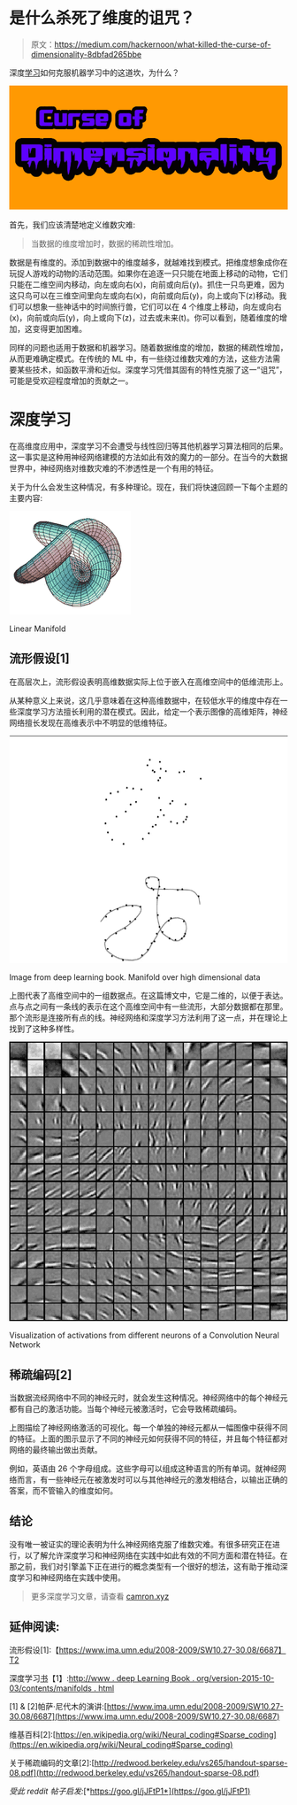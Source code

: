 # 是什么杀死了维度的诅咒？

> 原文：<https://medium.com/hackernoon/what-killed-the-curse-of-dimensionality-8dbfad265bbe>

深度[学习](https://hackernoon.com/tagged/learning)如何克服机器学习中的这道坎，为什么？

![](img/0635fb8574c07c357bf27eaf3fb870b6.png)

首先，我们应该清楚地定义维数灾难:

> 当数据的维度增加时，数据的稀疏性增加。

数据是有维度的。添加到数据中的维度越多，就越难找到模式。把维度想象成你在玩捉人游戏的动物的活动范围。如果你在追逐一只只能在地面上移动的动物，它们只能在二维空间内移动，向左或向右(x)，向前或向后(y)。抓住一只鸟更难，因为这只鸟可以在三维空间里向左或向右(x)，向前或向后(y)，向上或向下(z)移动。我们可以想象一些神话中的时间旅行兽，它们可以在 4 个维度上移动，向左或向右(x)，向前或向后(y)，向上或向下(z)，过去或未来(t)。你可以看到，随着维度的增加，这变得更加困难。

同样的问题也适用于数据和机器学习。随着数据维度的增加，数据的稀疏性增加，从而更难确定模式。在传统的 ML 中，有一些绕过维数灾难的方法，这些方法需要某些技术，如函数平滑和近似。深度学习凭借其固有的特性克服了这一“诅咒”，可能是受欢迎程度增加的贡献之一。

# 深度学习

在高维度应用中，深度学习不会遭受与线性回归等其他机器学习算法相同的后果。这一事实是这种用神经网络建模的方法如此有效的魔力的一部分。在当今的大数据世界中，神经网络对维数灾难的不渗透性是一个有用的特征。

关于为什么会发生这种情况，有多种理论。现在，我们将快速回顾一下每个主题的主要内容:

![](img/434718dde37466195cbd495626eda7ec.png)

Linear Manifold

## 流形假设[1]

在高层次上，流形假设表明高维数据实际上位于嵌入在高维空间中的低维流形上。

从某种意义上来说，这几乎意味着在这种高维数据中，在较低水平的维度中存在一些深度学习方法擅长利用的潜在模式。因此，给定一个表示图像的高维矩阵，神经网络擅长发现在高维表示中不明显的低维特征。

![](img/78a3fdba2115dfbb28c06b434bbc6777.png)

Image from deep learning book. Manifold over high dimensional data

上图代表了高维空间中的一组数据点。在这篇博文中，它是二维的，以便于表达。点与点之间有一条线的表示在这个高维空间中有一些流形，大部分数据都在那里。那个流形是连接所有点的线。神经网络和深度学习方法利用了这一点，并在理论上找到了这种多样性。

![](img/949fe350ed30204c8f8fa0054914602a.png)

Visualization of activations from different neurons of a Convolution Neural Network

## 稀疏编码[2]

当数据流经网络中不同的神经元时，就会发生这种情况。神经网络中的每个神经元都有自己的激活功能。当每个神经元被激活时，它会导致稀疏编码。

上图描绘了神经网络激活的可视化。每一个单独的神经元都从一幅图像中获得不同的特征。上面的图示显示了不同的神经元如何获得不同的特征，并且每个特征都对网络的最终输出做出贡献。

例如，英语由 26 个字母组成。这些字母可以组成这种语言的所有单词。就神经网络而言，有一些神经元在被激发时可以与其他神经元的激发相结合，以输出正确的答案，而不管输入的维度如何。

## 结论

没有唯一被证实的理论表明为什么神经网络克服了维数灾难。有很多研究正在进行，以了解允许深度学习和神经网络在实践中如此有效的不同方面和潜在特征。在那之前，我们对引擎盖下正在进行的概念类型有一个很好的想法，这有助于推动深度学习和神经网络在实践中使用。

> 更多深度学习文章，请查看 [camron.xyz](http://camron.xyz)

## 延伸阅读:

流形假设[1]:【https://www.ima.umn.edu/2008-2009/SW10.27-30.08/6687】T2

深度学习[书](https://hackernoon.com/tagged/book)【1】:[http://www . deep Learning Book . org/version-2015-10-03/contents/manifolds . html](http://www.deeplearningbook.org/version-2015-10-03/contents/manifolds.html)

[1] & [2]帕萨·尼代木的演讲:[https://www.ima.umn.edu/2008-2009/SW10.27-30.08/6687](https://www.ima.umn.edu/2008-2009/SW10.27-30.08/6687)

维基百科[2]:[https://en.wikipedia.org/wiki/Neural_coding#Sparse_coding](https://en.wikipedia.org/wiki/Neural_coding#Sparse_coding)

关于稀疏编码的文章[2]:[http://redwood.berkeley.edu/vs265/handout-sparse-08.pdf](http://redwood.berkeley.edu/vs265/handout-sparse-08.pdf)

*受此 reddit 帖子启发:*[*https://goo.gl/jJFtP1*](https://goo.gl/jJFtP1)